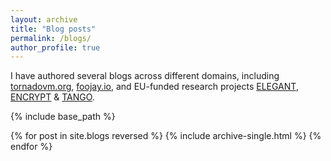 ```yaml
---
layout: archive
title: "Blog posts"
permalink: /blogs/
author_profile: true
---
```



  I have authored several blogs across different domains, including [tornadovm.org](https://www.tornadovm.org/blog), [foojay.io](https://foojay.io/today/author/thanos-stratikopoulos/), and EU-funded research projects [ELEGANT](https://www.elegant-h2020.eu/), [ENCRYPT](https://encrypt-project.eu/) & [TANGO](https://tango-project.eu/).


{% include base_path %}

{% for post in site.blogs reversed %}
  {% include archive-single.html %}
{% endfor %}


